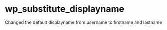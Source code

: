 wp_substitute_displayname
=========================

Changed the default displayname from username to firstname and lastname
